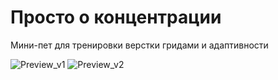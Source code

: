 # Просто о концентрации

Мини-пет для тренировки верстки гридами и адаптивности

![Preview_v1](../slozhno-sosredotochitsya/images/preview_v2.png)
![Preview_v2](../slozhno-sosredotochitsya/images/preview_v1.png)